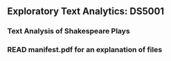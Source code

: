 ## Exploratory Text Analytics: DS5001
###  Text Analysis of Shakespeare Plays

### READ manifest.pdf for an explanation of files
